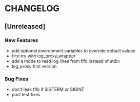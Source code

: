 # CHANGELOG


## [Unreleased]

### New Features
- add optional environment variables to override default values
- first try with log_proxy_wrapper
- add a mode to read log lines from fifo instead of stdin
- log_proxy first version


### Bug Fixes
- don't leak fifo if SIGTERM or SIGINT
- post test fixes






